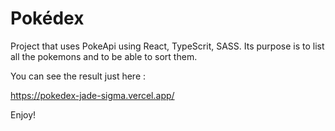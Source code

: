 # Pokédex

Project that uses PokeApi using React, TypeScrit, SASS.
Its purpose is to list all the pokemons and to be able to sort them.


You can see the result just here : 

https://pokedex-jade-sigma.vercel.app/


Enjoy!
